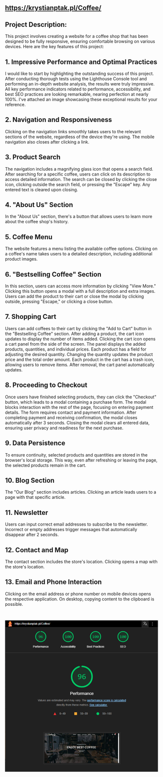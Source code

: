 ## https://krystianptak.pl/Coffee/


## **Project Description:** 
This project involves creating a website for a coffee shop that has been designed to be fully responsive, ensuring comfortable browsing on various devices. Here are the key features of this project:

## 1. Impressive Performance and Optimal Practices
I would like to start by highlighting the outstanding success of this project. After conducting thorough tests using the Lighthouse Console tool and performing an in-depth website analysis, the results were truly impressive. All key performance indicators related to performance, accessibility, and best SEO practices are looking remarkable, nearing perfection at nearly 100%. I've attached an image showcasing these exceptional results for your reference.

## 2. Navigation and Responsiveness
Clicking on the navigation links smoothly takes users to the relevant sections of the website, regardless of the device they're using. The mobile navigation also closes after clicking a link.

## 3. Product Search
The navigation includes a magnifying glass icon that opens a search field. After searching for a specific coffee, users can click on its description to access detailed information. The search can be closed by clicking the close icon, clicking outside the search field, or pressing the "Escape" key. Any entered text is cleared upon closing.

## 4. "About Us" Section
In the "About Us" section, there's a button that allows users to learn more about the coffee shop's history.

## 5. Coffee Menu
The website features a menu listing the available coffee options. Clicking on a coffee's name takes users to a detailed description, including additional product images.

## 6. "Bestselling Coffee" Section
In this section, users can access more information by clicking "View More." Clicking this button opens a modal with a full description and extra images. Users can add the product to their cart or close the modal by clicking outside, pressing "Escape," or clicking a close button.

## 7. Shopping Cart
Users can add coffees to their cart by clicking the "Add to Cart" button in the "Bestselling Coffee" section. After adding a product, the cart icon updates to display the number of items added. Clicking the cart icon opens a cart panel from the side of the screen. The panel displays the added products, quantities, and individual prices. Each product has a field for adjusting the desired quantity. Changing the quantity updates the product price and the total order amount. Each product in the cart has a trash icon, allowing users to remove items. After removal, the cart panel automatically updates.

## 8. Proceeding to Checkout
Once users have finished selecting products, they can click the "Checkout" button, which leads to a modal containing a purchase form. The modal blocks interaction with the rest of the page, focusing on entering payment details. The form requires contact and payment information. After completing payment and receiving confirmation, the modal closes automatically after 3 seconds. Closing the modal clears all entered data, ensuring user privacy and readiness for the next purchase.

## 9. Data Persistence
To ensure continuity, selected products and quantities are stored in the browser's local storage. This way, even after refreshing or leaving the page, the selected products remain in the cart.

## 10. Blog Section
The "Our Blog" section includes articles. Clicking an article leads users to a page with that specific article.

## 11. Newsletter
Users can input correct email addresses to subscribe to the newsletter. Incorrect or empty addresses trigger messages that automatically disappear after 2 seconds.

## 12. Contact and Map
The contact section includes the store's location. Clicking opens a map with the store's location.

## 13. Email and Phone Interaction
Clicking on the email address or phone number on mobile devices opens the respective application. On desktop, copying content to the clipboard is possible.

<br>
<p align="center">
<img src="lighthouse.png">
</p>
